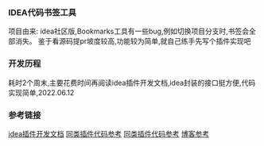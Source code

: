 ### IDEA代码书签工具 
项目由来:
idea社区版,Bookmarks工具有一些bug,例如切换项目分支时,书签会全部消失。 
鉴于看源码提pr坡度较高,功能较为简单,就自己练手先写个插件实现吧

### 开发历程
耗时2个周末,主要花费时间再阅读idea插件开发文档,idea封装的接口挺方便,代码实现简单,2022.06.12

### 参考链接
[idea插件开发文档](https://plugins.jetbrains.com/docs/intellij/welcome.html)
[同类插件代码参考](https://github.com/xzwb/MarkDownNoteYYF)
[同类插件代码参考](https://gitee.com/luyaoCode/go-to-implementation)
[博客参考](https://www.jianshu.com/p/39149b2f9b55)

